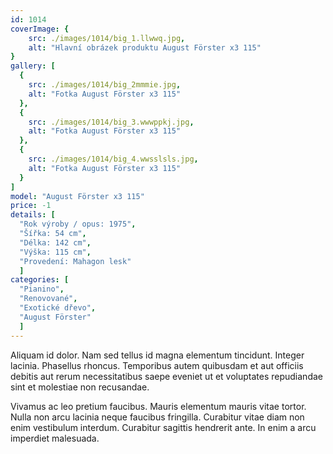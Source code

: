 ```yaml
---
id: 1014
coverImage: {
    src: ./images/1014/big_1.llwwq.jpg,
    alt: "Hlavní obrázek produktu August Förster x3 115"
}
gallery: [
  {
    src: ./images/1014/big_2mmmie.jpg,
    alt: "Fotka August Förster x3 115"
  },
  {
    src: ./images/1014/big_3.wwwppkj.jpg,
    alt: "Fotka August Förster x3 115"
  },
  {
    src: ./images/1014/big_4.wwsslsls.jpg,
    alt: "Fotka August Förster x3 115"
  }
]
model: "August Förster x3 115"
price: -1
details: [
  "Rok výroby / opus: 1975",
  "Šířka: 54 cm",
  "Délka: 142 cm",
  "Výška: 115 cm",
  "Provedení: Mahagon lesk"
  ]
categories: [
  "Pianino",
  "Renovované",
  "Exotické dřevo",
  "August Förster"
  ]
---
```


Aliquam id dolor. Nam sed tellus id magna elementum tincidunt. Integer lacinia. Phasellus rhoncus. Temporibus autem quibusdam et aut officiis debitis aut rerum necessitatibus saepe eveniet ut et voluptates repudiandae sint et molestiae non recusandae.

Vivamus ac leo pretium faucibus. Mauris elementum mauris vitae tortor. Nulla non arcu lacinia neque faucibus fringilla. Curabitur vitae diam non enim vestibulum interdum. Curabitur sagittis hendrerit ante. In enim a arcu imperdiet malesuada.